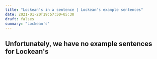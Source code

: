 ```yaml
---
title: "Lockean's in a sentence | Lockean's example sentences"
date: 2021-01-20T19:57:50+05:30
draft: falses
summary: "Lockean's"
---
```

## Unfortunately, we have no example sentences for Lockean's                 
